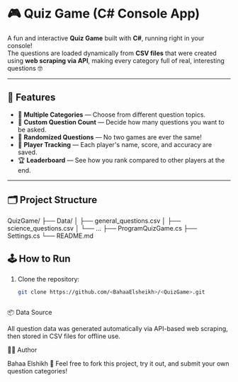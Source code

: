 # 🎮 Quiz Game (C# Console App)

A fun and interactive **Quiz Game** built with **C#**, running right in your console!  
The questions are loaded dynamically from **CSV files** that were created using **web scraping via API**, making every category full of real, interesting questions 🤓  

---

## 🚀 Features

- 🧩 **Multiple Categories** — Choose from different question topics.  
- 🎯 **Custom Question Count** — Decide how many questions you want to be asked.  
- 🧠 **Randomized Questions** — No two games are ever the same!  
- 👤 **Player Tracking** — Each player's name, score, and accuracy are saved.  
- 🏆 **Leaderboard** — See how you rank compared to other players at the end.  

---

## 🗂️ Project Structure
QuizGame/
├── Data/
│ ├── general_questions.csv
│ ├── science_questions.csv
│ └── ...
├── ProgramQuizGame.cs
├── Settings.cs
└── README.md


## 🕹️ How to Run


1. Clone the repository:
   ```bash
   git clone https://github.com/<BahaaElsheikh>/<QuizGame>.git



📦 Data Source

All question data was generated automatically via API-based web scraping, then stored in CSV files for offline use.

   
🧑‍💻 Author

Bahaa Elshikh
💬 Feel free to fork this project, try it out, and submit your own question categories!

